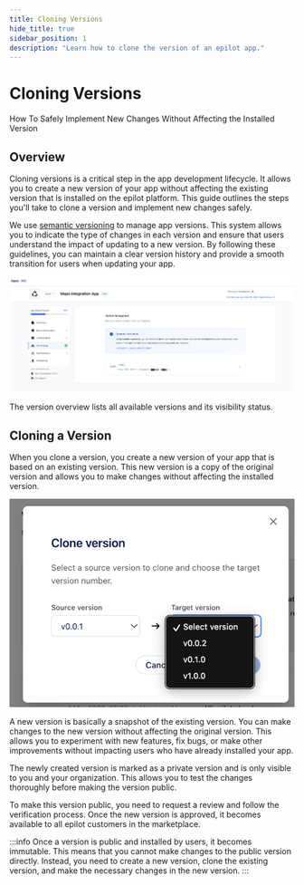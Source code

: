 ```yaml
---
title: Cloning Versions
hide_title: true
sidebar_position: 1
description: "Learn how to clone the version of an epilot app."
---
```



# Cloning Versions
How To Safely Implement New Changes Without Affecting the Installed Version

## Overview

Cloning versions is a critical step in the app development lifecycle. It allows you to create a new version of your app without affecting the existing version that is installed on the epilot platform. This guide outlines the steps you'll take to clone a version and implement new changes safely.

We use [semantic versioning](https://semver.org/) to manage app versions. This system allows you to indicate the type of changes in each version and ensure that users understand the impact of updating to a new version. By following these guidelines, you can maintain a clear version history and provide a smooth transition for users when updating your app.

![Version Overview](../../../static/img/apps/versions.png)

The version overview lists all available versions and its visibility status.


## Cloning a Version

When you clone a version, you create a new version of your app that is based on an existing version. This new version is a copy of the original version and allows you to make changes without affecting the installed version. 

![Version Overview](../../../static/img/apps/version-clone-modal.png)

A new version is basically a snapshot of the existing version. You can make changes to the new version without affecting the original version. This allows you to experiment with new features, fix bugs, or make other improvements without impacting users who have already installed your app.

The newly created version is marked as a private version and is only visible to you and your organization. This allows you to test the changes thoroughly before making the version public.

To make this version public, you need to request a review and follow the verification process. Once the new version is approved, it becomes available to all epilot customers in the marketplace.

:::info
Once a version is public and installed by users, it becomes immutable. This means that you cannot make changes to the public version directly. Instead, you need to create a new version, clone the existing version, and make the necessary changes in the new version.
:::